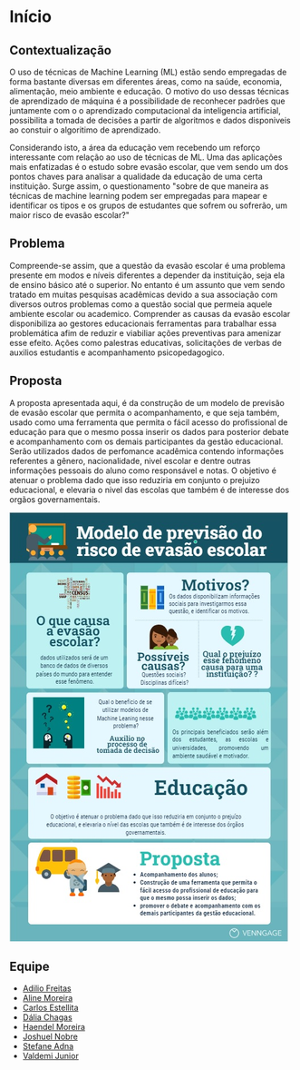 # Início

## Contextualização

O uso de técnicas de Machine Learning (ML) estão sendo empregadas de forma bastante diversas em diferentes áreas, como na saúde, economia, alimentação, meio ambiente e educação. O motivo do uso dessas técnicas de aprendizado de máquina é a possibilidade de reconhecer padrões que juntamente com o o aprendizado computacional da inteligencia artificial, possibilita a tomada de decisões a partir de algoritmos e dados disponiveis ao constuir o algoritimo de aprendizado.

Considerando isto, a área da educação vem recebendo um reforço interessante com relação ao uso de técnicas de ML. Uma das aplicações mais enfatizadas é o estudo sobre evasão escolar, que vem sendo um dos pontos chaves para analisar a qualidade da educação de uma certa instituição. Surge assim, o questionamento "sobre de que maneira as técnicas de machine learning podem ser empregadas para mapear e identificar os tipos e os grupos de estudantes que sofrem ou sofrerão, um maior risco de evasão escolar?"


## Problema

Compreende-se assim, que a questão da evasão escolar é uma problema presente em modos e níveis diferentes a depender da instituição, seja ela de ensino básico até o superior. No entanto é um assunto que vem sendo tratado em muitas pesquisas acadêmicas devido a sua associação com diversos outros problemas como a questão social que permeia aquele ambiente escolar ou academico. Comprender as causas da evasão escolar disponibiliza ao gestores educacionais ferramentas para trabalhar essa problemática afim de reduzir e viabiliar ações preventivas para amenizar esse efeito. Ações como palestras educativas, solicitações de verbas de auxilios estudantis e acompanhamento psicopedagogico. 

## Proposta

A proposta apresentada aqui, é da construção de um modelo de previsão de evasão escolar que permita o acompanhamento, e que seja também, usado como uma ferramenta que permita o fácil acesso do profissional de educação para que o mesmo possa inserir os dados para posterior debate e acompanhamento com os demais participantes da gestão educacional. Serão utilizados dados de perfomance acadêmica contendo informações referentes a gênero, nacionalidade, nivel escolar e dentre outras informações pessoais do aluno como responsável e notas. O objetivo é  atenuar o problema dado que isso reduziria em conjunto o prejuizo educacional, e elevaria o nivel das escolas que também é de interesse dos orgãos governamentais.


![Resumo gráfico do projeto](assets/images/resumo_grafico.jpg)

## Equipe

 - [Adilio Freitas](https://github.com/adiliojf)
 - [Aline Moreira](https://github.com/AlineDamas)
 - [Carlos Estellita](https://github.com/CarlosEstellita)
 - [Dália Chagas ](https://github.com/daliagomes-hub)
 - [Haendel Moreira](https://github.com/HaendelMoreira)
 - [Joshuel Nobre](https://github.com/JoshuelNobre)
 - [Stefane Adna](https://github.com/stefaneadna)
 - [Valdemi Junior](https://github.com/vjuniorr)

 
 
 
